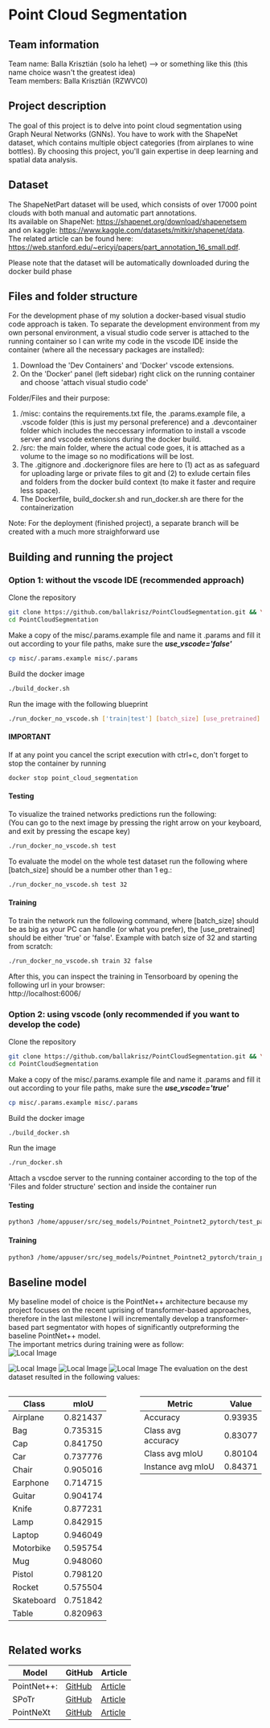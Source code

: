 # Point Cloud Segmentation

## Team information

Team name: Balla Krisztián (solo ha lehet) --> or something  like this (this name choice wasn't the greatest idea)  
Team members: Balla Krisztián (RZWVC0)

## Project description

The goal of this project is to delve into point cloud segmentation using Graph Neural Networks (GNNs). You have to work with the ShapeNet dataset, which contains multiple object categories (from airplanes to wine bottles). By choosing this project, you'll gain expertise in deep learning and spatial data analysis.

## Dataset

The ShapeNetPart dataset will be used, which consists of over 17000 point clouds with both manual and automatic part annotations.  
Its available on ShapeNet: https://shapenet.org/download/shapenetsem   
and on kaggle: https://www.kaggle.com/datasets/mitkir/shapenet/data.  
The related article can be found here: https://web.stanford.edu/~ericyi/papers/part_annotation_16_small.pdf.

Please note that the dataset will be automatically downloaded during the docker build phase

## Files and folder structure

For the development phase of my solution a docker-based visual studio code approach is taken. To separate the development environment from my own personal environment, a visual studio code server is attached to the running container so I can write my code in the vscode IDE inside the container (where all the necessary packages are installed):  
1. Download the 'Dev Containers' and 'Docker' vscode extensions.  
2. On the 'Docker' panel (left sidebar) right click on the running container and choose 'attach visual studio code'

Folder/Files and their purpose:  
1. /misc: contains the requirements.txt file, the .params.example file, a .vscode folder (this is just my personal preference) and a .devcontainer folder which includes the neccessary information to install a vscode server and vscode extensions during the docker build.  
2. /src: the main folder, where the actual code goes, it is attached as a volume to the image so no modifications will be lost.  
3. The .gitignore and .dockerignore files are here to (1) act as as safeguard for uploading large or private files to git and (2) to exlude certain files and folders from the docker build context (to make it faster and require less space). 
4. The Dockerfile, build_docker.sh and run_docker.sh are there for the containerization  

Note: For the deployment (finished project), a separate branch will be created with a much more straighforward use

## Building and running the project

### Option 1: without the vscode IDE (recommended approach)

Clone the repository 
```bash
git clone https://github.com/ballakrisz/PointCloudSegmentation.git && \
cd PointCloudSegmentation
```

Make a copy of the misc/.params.example file and name it .params and fill it out according to your file paths, make sure the ***use_vscode='false'***
```bash
cp misc/.params.example misc/.params
```

Build the docker image
```bash
./build_docker.sh
```

Run the image with the following blueprint
```bash
./run_docker_no_vscode.sh ['train|test'] [batch_size] [use_pretrained]
```
#### IMPORTANT
If at any point you cancel the script execution with ctrl+c, don't forget to stop the container by running
```bash
docker stop point_cloud_segmentation 
```

#### Testing
To visualize the trained networks predictions run the following:  
(You can go to the next image by pressing the right arrow on your keyboard, and exit by pressing the escape key)
```bash
./run_docker_no_vscode.sh test
```
To evaluate the model on the whole test dataset run the following where [batch_size] should be a number other than 1 eg.:
```bash
./run_docker_no_vscode.sh test 32
```

#### Training
To train the network run the following command, where [batch_size] should be as big as your PC can handle (or what you prefer), the [use_pretrained] should be either 'true' or 'false'. Example with batch size of 32 and starting from scratch:
```bash
./run_docker_no_vscode.sh train 32 false
```
After this, you can inspect the training in Tensorboard by opening the following url in your browser:   
http://localhost:6006/
### Option 2: using vscode (only recommended if you want to develop the code)

Clone the repository 
```bash
git clone https://github.com/ballakrisz/PointCloudSegmentation.git && \
cd PointCloudSegmentation
```

Make a copy of the misc/.params.example file and name it .params and fill it out according to your file paths, make sure the ***use_vscode='true'***
```bash
cp misc/.params.example misc/.params
```

Build the docker image
```bash
./build_docker.sh
```

Run the image
```bash
./run_docker.sh
```

Attach a vscdoe server to the running container according to the top of the 'Files and folder structure' section and inside the container run  
#### Testing 
```bash
python3 /home/appuser/src/seg_models/Pointnet_Pointnet2_pytorch/test_partseg.py
```

#### Training
```bash
python3 /home/appuser/src/seg_models/Pointnet_Pointnet2_pytorch/train_partseg.py
```
## Baseline model
My baseline model of choice is the PointNet++ architecture because my project focuses on the recent uprising of transformer-based approaches, therefore in the last milestone I will incrementally develop a transformer-based part segmentator with hopes of significantly outpreforming the baseline PointNet++ model.  
The important metrics during training were as follow:  
![Local Image](training_metrics/PointNet++/train_loss.png)

![Local Image](training_metrics/PointNet++/test_acc.png)
![Local Image](training_metrics/PointNet++/test_class_iou.png)
![Local Image](training_metrics/PointNet++/test_instance_iou.png)
The evaluation on the dest dataset resulted in the following values:  
<div align="center">

<div style="display: flex; justify-content: space-around;">

<table style="margin-right: 20px;">
    <thead>
        <tr>
            <th>Class</th>
            <th>mIoU</th>
        </tr>
    </thead>
    <tbody>
        <tr>
            <td>Airplane</td>
            <td>0.821437</td>
        </tr>
        <tr>
            <td>Bag</td>
            <td>0.735315</td>
        </tr>
        <tr>
            <td>Cap</td>
            <td>0.841750</td>
        </tr>
        <tr>
            <td>Car</td>
            <td>0.737776</td>
        </tr>
        <tr>
            <td>Chair</td>
            <td>0.905016</td>
        </tr>
        <tr>
            <td>Earphone</td>
            <td>0.714715</td>
        </tr>
        <tr>
            <td>Guitar</td>
            <td>0.904174</td>
        </tr>
        <tr>
            <td>Knife</td>
            <td>0.877231</td>
        </tr>
        <tr>
            <td>Lamp</td>
            <td>0.842915</td>
        </tr>
        <tr>
            <td>Laptop</td>
            <td>0.946049</td>
        </tr>
        <tr>
            <td>Motorbike</td>
            <td>0.595754</td>
        </tr>
        <tr>
            <td>Mug</td>
            <td>0.948060</td>
        </tr>
        <tr>
            <td>Pistol</td>
            <td>0.798120</td>
        </tr>
        <tr>
            <td>Rocket</td>
            <td>0.575504</td>
        </tr>
        <tr>
            <td>Skateboard</td>
            <td>0.751842</td>
        </tr>
        <tr>
            <td>Table</td>
            <td>0.820963</td>
        </tr>
    </tbody>
</table>

<table>
    <thead>
        <tr>
            <th>Metric</th>
            <th>Value</th>
        </tr>
    </thead>
    <tbody>
        <tr>
            <td>Accuracy</td>
            <td>0.93935</td>
        </tr>
        <tr>
            <td>Class avg accuracy</td>
            <td>0.83077</td>
        </tr>
        <tr>
            <td>Class avg mIoU</td>
            <td>0.80104</td>
        </tr>
        <tr>
            <td>Instance avg mIoU</td>
            <td>0.84371</td>
        </tr>
    </tbody>
</table>

</div>

</div>

## Related works

| Model       | GitHub                                             | Article                                                |
|-------------|----------------------------------------------------|--------------------------------------------------------|
| PointNet++:   | [GitHub](https://github.com/charlesq34/pointnet2)   | [Article](https://arxiv.org/abs/1706.02413)            |
| SPoTr       | [GitHub](https://github.com/mlvlab/spotr)           | [Article](https://openaccess.thecvf.com//content/CVPR2023/papers/Park_Self-Positioning_Point-Based_Transformer_for_Point_Cloud_Understanding_CVPR_2023_paper.pdf) |
| PointNeXt   | [GitHub](https://github.com/guochengqian/pointnext) | [Article](https://arxiv.org/pdf/2206.04670v2)          |

